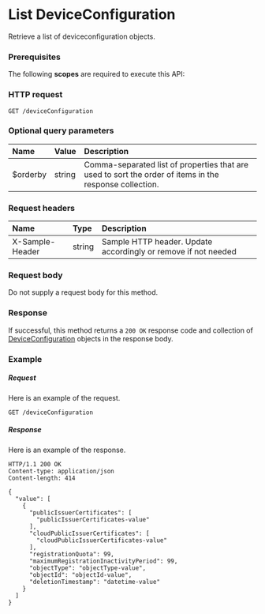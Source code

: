 # List DeviceConfiguration

Retrieve a list of deviceconfiguration objects.
### Prerequisites
The following **scopes** are required to execute this API: 
### HTTP request
<!-- { "blockType": "ignored" } -->
```http
GET /deviceConfiguration
```
### Optional query parameters
|Name|Value|Description|
|:---------------|:--------|:-------|
|$orderby|string|Comma-separated list of properties that are used to sort the order of items in the response collection.|

### Request headers
| Name       | Type | Description|
|:-----------|:------|:----------|
| X-Sample-Header  | string  | Sample HTTP header. Update accordingly or remove if not needed|

### Request body
Do not supply a request body for this method.
### Response
If successful, this method returns a `200 OK` response code and collection of [DeviceConfiguration](../resources/deviceconfiguration.md) objects in the response body.
### Example
##### Request
Here is an example of the request.
<!-- {
  "blockType": "request",
  "name": "get_deviceconfiguration"
}-->
```http
GET /deviceConfiguration
```
##### Response
Here is an example of the response.
<!-- {
  "blockType": "response",
  "truncated": false,
  "@odata.type": "microsoft.graph.deviceconfiguration",
  "isCollection": true
} -->
```http
HTTP/1.1 200 OK
Content-type: application/json
Content-length: 414

{
  "value": [
    {
      "publicIssuerCertificates": [
        "publicIssuerCertificates-value"
      ],
      "cloudPublicIssuerCertificates": [
        "cloudPublicIssuerCertificates-value"
      ],
      "registrationQuota": 99,
      "maximumRegistrationInactivityPeriod": 99,
      "objectType": "objectType-value",
      "objectId": "objectId-value",
      "deletionTimestamp": "datetime-value"
    }
  ]
}
```

<!-- uuid: 8060035e-062d-44ca-b14d-94eae4b43c22
2015-10-25 14:02:53 UTC -->
<!-- {
  "type": "#page.annotation",
  "description": "List DeviceConfiguration",
  "keywords": "",
  "section": "documentation",
  "tocPath": ""
}-->